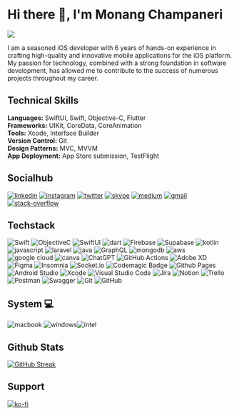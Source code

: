 
# Hi there 👋,  I'm Monang Champaneri
[![](https://visitcount.itsvg.in/api?id=macchamps&label=Profile%20Views&color=3&icon=5&pretty=true)](https://visitcount.itsvg.in)             

I am a seasoned iOS developer with 6 years of hands-on experience in crafting high-quality and innovative mobile applications for the iOS platform. My passion for technology, combined with a strong foundation in software development, has allowed me to contribute to the success of numerous projects throughout my career.

## Technical Skills

**Languages:** SwiftUI, Swift, Objective-C, Flutter \
**Frameworks:** UIKit, CoreData, CoreAnimation\
**Tools:** Xcode, Interface Builder \
**Version Control:** Git \
**Design Patterns:** MVC, MVVM \
**App Deployment:** App Store submission, TestFlight

## Socialhub
[![linkedin](https://img.shields.io/badge/linkedin-0A66C2?style=for-the-badge&logo=linkedin&logoColor=white)](https://www.linkedin.com/in/macchamps/) 
[![instagram](https://img.shields.io/badge/Instagram-E4405F?style=for-the-badge&logo=instagram&logoColor=white)](https://www.instagram.com/monangchampaneri.official/) 
[![twitter](https://img.shields.io/badge/twitter-1DA1F2?style=for-the-badge&logo=twitter&logoColor=white)](https://twitter.com/monangdeveloper) 
[![skype](https://img.shields.io/badge/Skype-00AFF0?style=for-the-badge&logo=skype&logoColor=white)](https://join.skype.com/invite/b7MTo6C7zIIS)
[![medium](https://img.shields.io/badge/Medium-12100E?style=for-the-badge&logo=medium&logoColor=white)](https://monangchampaneri.medium.com/)
[![gmail](https://img.shields.io/badge/Gmail-D14836?style=for-the-badge&logo=gmail&logoColor=white)](mailto:monang.1995@gmail.com)
[![stack-overflow](https://img.shields.io/badge/Stack_Overflow-FE7A16?style=for-the-badge&logo=stack-overflow&logoColor=white)](https://stackoverflow.com/users/6831334/monang-champaneri)

## Techstack
![Swift](https://img.shields.io/badge/Swift-ED8B00?style=for-the-badge&logo=Swift&logoColor=white)
![ObjectiveC](https://img.shields.io/badge/ObjectiveC-ffe4e1?style=for-the-badge&logo=ObjectiveC&logoColor=white)
![SwiftUI](https://img.shields.io/badge/SwiftUI-FF7F00?style=for-the-badge&logo=SwiftUI&logoColor=white)
![dart](https://img.shields.io/badge/Dart-0175C2?style=for-the-badge&logo=dart&logoColor=white)
![Firebase](https://img.shields.io/badge/Firebase-039BE5?style=for-the-badge&logo=Firebase&logoColor=white)
![Supabase](https://img.shields.io/badge/Supabase-3ECF8E?style=for-the-badge&logo=supabase&logoColor=white)
![kotlin](https://img.shields.io/badge/Kotlin-0095D5?&style=for-the-badge&logo=kotlin&logoColor=white)
![javascript](https://img.shields.io/badge/JavaScript-323330?style=for-the-badge&logo=javascript&logoColor=F7DF1E)
![laravel](https://img.shields.io/badge/Laravel-FF2D20?style=for-the-badge&logo=laravel&logoColor=white)
![java](https://img.shields.io/badge/Java-ED8B00?style=for-the-badge&logo=openjdk&logoColor=white)
![GraphQL](https://img.shields.io/badge/-GraphQL-E10098?style=for-the-badge&logo=graphql&logoColor=white)
![mongodb](https://img.shields.io/badge/MongoDB-4EA94B?style=for-the-badge&logo=mongodb&logoColor=white)
![aws](https://img.shields.io/badge/Amazon_AWS-232F3E?style=for-the-badge&logo=amazon-aws&logoColor=white)
![google cloud](https://img.shields.io/badge/Google_Cloud-4285F4?style=for-the-badge&logo=google-cloud&logoColor=white)
![canva](https://img.shields.io/badge/Canva-%2300C4CC.svg?&style=for-the-badge&logo=Canva&logoColor=white)
![ChatGPT](https://img.shields.io/badge/chatGPT-74aa9c?style=for-the-badge&logo=openai&logoColor=white)
![GitHub Actions](https://img.shields.io/badge/github%20actions-%232671E5.svg?style=for-the-badge&logo=githubactions&logoColor=white)
![Adobe XD](https://img.shields.io/badge/Adobe%20XD-470137?style=for-the-badge&logo=Adobe%20XD&logoColor=#FF61F6)
![Figma](https://img.shields.io/badge/figma-%23F24E1E.svg?style=for-the-badge&logo=figma&logoColor=white)
![Insomnia](https://img.shields.io/badge/Insomnia-black?style=for-the-badge&logo=insomnia&logoColor=5849BE)
![Socket.io](https://img.shields.io/badge/Socket.io-black?style=for-the-badge&logo=socket.io&badgeColor=010101)
![Codemagic Badge](https://img.shields.io/badge/Codemagic-F45E3F?logo=codemagic&logoColor=fff&style=flat)
![Github Pages](https://img.shields.io/badge/github%20pages-121013?style=for-the-badge&logo=github&logoColor=white)
![Android Studio](https://img.shields.io/badge/Android%20Studio-3DDC84.svg?style=for-the-badge&logo=android-studio&logoColor=white)
![Xcode](https://img.shields.io/badge/Xcode-007ACC?style=for-the-badge&logo=Xcode&logoColor=white)
![Visual Studio Code](https://img.shields.io/badge/Visual%20Studio%20Code-0078d7.svg?style=for-the-badge&logo=visual-studio-code&logoColor=white)
![Jira](https://img.shields.io/badge/jira-%230A0FFF.svg?style=for-the-badge&logo=jira&logoColor=white)
![Notion](https://img.shields.io/badge/Notion-%23000000.svg?style=for-the-badge&logo=notion&logoColor=white)
![Trello](https://img.shields.io/badge/Trello-%23026AA7.svg?style=for-the-badge&logo=Trello&logoColor=white)
![Postman](https://img.shields.io/badge/Postman-FF6C37?style=for-the-badge&logo=postman&logoColor=white)
![Swagger](https://img.shields.io/badge/-Swagger-%23Clojure?style=for-the-badge&logo=swagger&logoColor=white)
![Git](https://img.shields.io/badge/git-%23F05033.svg?style=for-the-badge&logo=git&logoColor=white)
![GitHub](https://img.shields.io/badge/github-%23121011.svg?style=for-the-badge&logo=github&logoColor=white)




## System 💻
![macbook](https://img.shields.io/badge/Apple-MacBook_Pro_2020-999999?style=for-the-badge&logo=apple&logoColor=white)
![windows](https://img.shields.io/badge/Windows-0078D6?style=for-the-badge&logo=windows&logoColor=white)![intel](https://img.shields.io/badge/Intel-Core_i7_10th-0071C5?style=for-the-badge&logo=intel&logoColor=white)

## Github Stats

[![GitHub Streak](http://github-readme-streak-stats.herokuapp.com?user=macchamps&theme=soft-green)](https://git.io/streak-stats)

## Support
[![ko-fi](https://ko-fi.com/img/githubbutton_sm.svg)](https://ko-fi.com/monangchampaneri)
